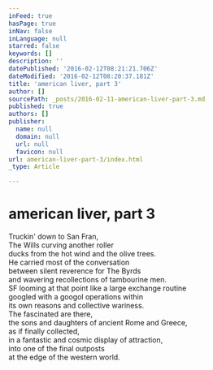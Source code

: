```yaml
---
inFeed: true
hasPage: true
inNav: false
inLanguage: null
starred: false
keywords: []
description: ''
datePublished: '2016-02-12T08:21:21.706Z'
dateModified: '2016-02-12T08:20:37.181Z'
title: 'american liver, part 3'
author: []
sourcePath: _posts/2016-02-11-american-liver-part-3.md
published: true
authors: []
publisher:
  name: null
  domain: null
  url: null
  favicon: null
url: american-liver-part-3/index.html
_type: Article

---
```

# american liver, part 3

Truckin' down to San Fran,  
The Wills curving another roller  
ducks from the hot wind and the olive trees.  
He carried most of the conversation  
between silent reverence for The Byrds  
and wavering recollections of tambourine men.  
SF looming at that point like a large exchange routine  
googled with a googol operations within  
its own reasons and collective wariness.  
The fascinated are there,  
the sons and daughters of ancient Rome and Greece,  
as if finally collected,  
in a fantastic and cosmic display of attraction,  
into one of the final outposts  
at the edge of the western world.